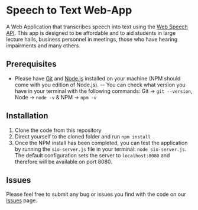# Speech to Text Web-App
A Web Application that transcribes speech into text using the [Web Speech API](https://developer.mozilla.org/en-US/docs/Web/API/Web_Speech_API). This app is designed to be affordable and to aid students in large lecture halls, business personnel in meetings, those who have hearing impairments and many others.

## Prerequisites

- Please have [Git](https://git-scm.com/) and [Node.js](https://nodejs.org/) installed on your machine (NPM should come with you edition of Node.js).
-- You can check what version you have in your terminal with the following commands: Git -> `git --version`, Node -> `node -v` & NPM -> `npm -v`

## Installation

1. Clone the code from this repository
2. Direct yourself to the cloned folder and run `npm install`
3. Once the NPM install has been completed, you can test the application by running the `sio-server.js` file in your terminal: `node sio-server.js`. The default configuration sets the server to `localhost:8080` and therefore will be available on port 8080. 

## Issues

Please feel free to submit any bug or issues you find with the code on our [Issues](https://github.com/rglc12/speech-to-text-web-app/issues) page.
